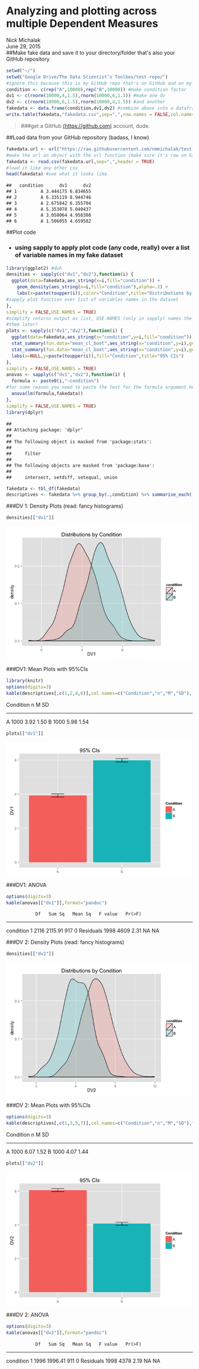 # Analyzing and plotting across multiple Dependent Measures
Nick Michalak  
June 29, 2015  
##Make fake data and save it to your directory/folder that's also your GitHub repository

```r
setwd("~/")
setwd("Google Drive/The Data Scientist’s Toolbox/test-repo/")
#ignore this because this is my GitHub repo that's on GitHub and on my computer
condition <- c(rep("A",10000),rep("B",10000)) #make condition factor
dv1 <- c(rnorm(10000,4,1.5),rnorm(10000,6,1.5)) #make one dv
dv2 <- c(rnorm(10000,6,1.5),rnorm(10000,4,1.5)) #and another
fakedata <- data.frame(condition,dv1,dv2) #combine above into a dataframe
write.table(fakedata,"fakedata.csv",sep=",",row.names = FALSE,col.names = TRUE) #save as a csv
```

> ###get a GitHub [(https://github.com)](https://github.com/) account, dude.

##Load data from your GitHub repository (badass, I know)

```r
fakedata.url <- url("https://raw.githubusercontent.com/nmmichalak/test-repo/master/fakedata.csv")
#make the url an object with the url function (make sure it's raw on GitHub)
fakedata <- read.csv(fakedata.url,sep=",",header = TRUE)
#load it like any other csv
head(fakedata) #see what it looks like
```

```
##   condition      dv1      dv2
## 1         A 3.444175 6.834655
## 2         A 6.335119 8.944746
## 3         A 2.675842 6.355704
## 4         A 5.353078 5.040437
## 5         A 3.058064 4.958308
## 6         A 1.506055 4.659582
```

##Plot code
* ### using sapply to apply plot code (any code, really) over a list of variable names in my fake dataset


```r
library(ggplot2) #duh
densities <- sapply(c("dv1","dv2"),function(i) {
  ggplot(data=fakedata,aes_string(x=i,fill="condition")) +
    geom_density(aes_string(x=i,fill="condition"),alpha=.2) +
    labs(x=paste(toupper(i)),color="Condition",title="Distributions by Condition")
#sapply plot function over list of variables names in the dataset
},
simplify = FALSE,USE.NAMES = TRUE)
#simplify returns output as list, USE.NAMES (only in sapply) names the objects in the list (nice for calling
#them later)
plots <- sapply(c("dv1","dv2"),function(i) {
  ggplot(data=fakedata,aes_string(x="condition",y=i,fill="condition")) +
  stat_summary(fun.data="mean_cl_boot",aes_string(x="condition",y=i),geom="bar") +
  stat_summary(fun.data="mean_cl_boot",aes_string(x="condition",y=i),geom="errorbar",width=.2) +
  labs(x=NULL,y=paste(toupper(i)),fill="Condition",title="95% CIs")
},
simplify = FALSE,USE.NAMES = TRUE)
anovas <- sapply(c("dv1","dv2"),function(i) {
  formula <- paste0(i,"~condition")
#for some reason you need to paste the text for the formula argument here
  anova(lm(formula,fakedata))
},
simplify = FALSE,USE.NAMES = TRUE)
library(dplyr)
```

```
## 
## Attaching package: 'dplyr'
## 
## The following object is masked from 'package:stats':
## 
##     filter
## 
## The following objects are masked from 'package:base':
## 
##     intersect, setdiff, setequal, union
```

```r
fakedata <- tbl_df(fakedata)
descriptives <- fakedata %>% group_by(.,condition) %>% summarise_each(.,funs(length,mean,sd),c(dv1,dv2))
```

###DV 1: Density Plots (read: fancy histograms)

```r
densities[["dv1"]]
```

![](downloading_and_analyzing_data_from_your_GitHub_files/figure-html/unnamed-chunk-4-1.png) 

###DV1: Mean Plots with 95%CIs

```r
library(knitr)
options(digits=3)
kable(descriptives[,c(1,2,4,6)],col.names=c("Condition","n","M","SD"), format = "pandoc")
```



Condition       n      M     SD
----------  -----  -----  -----
A            1000   3.92   1.50
B            1000   5.98   1.54

```r
plots[["dv1"]]
```

![](downloading_and_analyzing_data_from_your_GitHub_files/figure-html/unnamed-chunk-5-1.png) 

###DV1: ANOVA

```r
options(digits=3)
kable(anovas[["dv1"]],format="pandoc")
```

               Df   Sum Sq   Mean Sq   F value   Pr(>F)
----------  -----  -------  --------  --------  -------
condition       1     2116   2115.91       917        0
Residuals    1998     4609      2.31        NA       NA

###DV 2: Density Plots (read: fancy histograms)

```r
densities[["dv2"]]
```

![](downloading_and_analyzing_data_from_your_GitHub_files/figure-html/unnamed-chunk-7-1.png) 

###DV 2: Mean Plots with 95%CIs

```r
options(digits=3)
kable(descriptives[,c(1,3,5,7)],col.names=c("Condition","n","M","SD"),format = "pandoc")
```



Condition       n      M     SD
----------  -----  -----  -----
A            1000   6.07   1.52
B            1000   4.07   1.44

```r
plots[["dv2"]]
```

![](downloading_and_analyzing_data_from_your_GitHub_files/figure-html/unnamed-chunk-8-1.png) 

###DV 2: ANOVA

```r
options(digits=3)
kable(anovas[["dv2"]],format="pandoc")
```

               Df   Sum Sq   Mean Sq   F value   Pr(>F)
----------  -----  -------  --------  --------  -------
condition       1     1996   1996.41       911        0
Residuals    1998     4378      2.19        NA       NA
